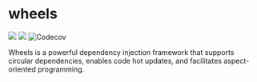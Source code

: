 # wheels
![](https://github.com/rame2015/wheels/actions/workflows/build.yml/badge.svg) ![](https://github.com/rame2015/wheels/actions/workflows/test.yml/badge.svg) ![Codecov](https://img.shields.io/codecov/c/github/rame2015/wheels?token=DEULQEOEL4)


Wheels is a powerful dependency injection framework that supports circular dependencies, enables code hot updates, and facilitates aspect-oriented programming.
